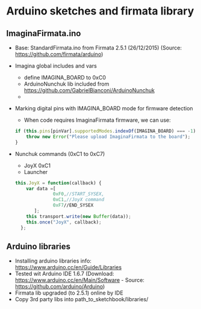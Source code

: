 # Arduino sketches and firmata library

## ImaginaFirmata.ino

  * Base: StandardFirmata.ino from Firmata 2.5.1 (26/12/2015) (Source: https://github.com/firmata/arduino)
  * Imagina global includes and vars
    * define IMAGINA_BOARD to 0xC0
    * ArduinoNunchuk lib included from https://github.com/GabrielBianconi/ArduinoNunchuk
    * 
  * Marking digital pins with IMAGINA_BOARD mode for firmware detection
    * When code requires ImaginaFirmata firmware, we can use:

    ```javascript
    if (this.pins[pinVar].supportedModes.indexOf(IMAGINA_BOARD) === -1) {
        throw new Error("Please upload ImaginaFirmata to the board");
    }
    ```

  * Nunchuk commands (0xC1 to 0xC7)
    * JoyX 0xC1
    * Launcher
    
    ```javascript
    this.JoyX = function(callback) {
        var data =[
		          0xF0,//START_SYSEX,
		          0xC1,//JoyX command
		          0xF7//END_SYSEX
	       ];
        this transport.write(new Buffer(data));
        this.once("JoyX", callback);
      };
      ```
      
## Arduino libraries

  * Installing arduino libraries info: https://www.arduino.cc/en/Guide/Libraries
  * Tested wit Arduino IDE 1.6.7 (Download: https://www.arduino.cc/en/Main/Software - Source: https://github.com/arduino/Arduino)
  * Firmata lib upgraded (to 2.5.1) online by IDE
  * Copy 3rd party libs into path_to_sketchbook/libraries/

